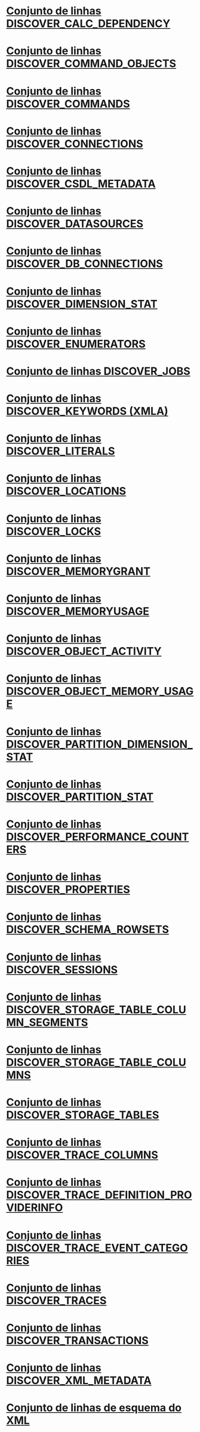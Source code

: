 # [Conjunto de linhas DISCOVER_CALC_DEPENDENCY](discover-calc-dependency-rowset.md)
# [Conjunto de linhas DISCOVER_COMMAND_OBJECTS](discover-command-objects-rowset.md)
# [Conjunto de linhas DISCOVER_COMMANDS](discover-commands-rowset.md)
# [Conjunto de linhas DISCOVER_CONNECTIONS](discover-connections-rowset.md)
# [Conjunto de linhas DISCOVER_CSDL_METADATA](discover-csdl-metadata-rowset.md)
# [Conjunto de linhas DISCOVER_DATASOURCES](discover-datasources-rowset.md)
# [Conjunto de linhas DISCOVER_DB_CONNECTIONS](discover-db-connections-rowset.md)
# [Conjunto de linhas DISCOVER_DIMENSION_STAT](discover-dimension-stat-rowset.md)
# [Conjunto de linhas DISCOVER_ENUMERATORS](discover-enumerators-rowset.md)
# [Conjunto de linhas DISCOVER_JOBS](discover-jobs-rowset.md)
# [Conjunto de linhas DISCOVER_KEYWORDS (XMLA)](discover-keywords-rowset-xmla.md)
# [Conjunto de linhas DISCOVER_LITERALS](discover-literals-rowset.md)
# [Conjunto de linhas DISCOVER_LOCATIONS](discover-locations-rowset.md)
# [Conjunto de linhas DISCOVER_LOCKS](discover-locks-rowset.md)
# [Conjunto de linhas DISCOVER_MEMORYGRANT](discover-memorygrant-rowset.md)
# [Conjunto de linhas DISCOVER_MEMORYUSAGE](discover-memoryusage-rowset.md)
# [Conjunto de linhas DISCOVER_OBJECT_ACTIVITY](discover-object-activity-rowset.md)
# [Conjunto de linhas DISCOVER_OBJECT_MEMORY_USAGE](discover-object-memory-usage-rowset.md)
# [Conjunto de linhas DISCOVER_PARTITION_DIMENSION_STAT](discover-partition-dimension-stat-rowset.md)
# [Conjunto de linhas DISCOVER_PARTITION_STAT](discover-partition-stat-rowset.md)
# [Conjunto de linhas DISCOVER_PERFORMANCE_COUNTERS](discover-performance-counters-rowset.md)
# [Conjunto de linhas DISCOVER_PROPERTIES](discover-properties-rowset.md)
# [Conjunto de linhas DISCOVER_SCHEMA_ROWSETS](discover-schema-rowsets-rowset.md)
# [Conjunto de linhas DISCOVER_SESSIONS](discover-sessions-rowset.md)
# [Conjunto de linhas DISCOVER_STORAGE_TABLE_COLUMN_SEGMENTS](discover-storage-table-column-segments-rowset.md)
# [Conjunto de linhas DISCOVER_STORAGE_TABLE_COLUMNS](discover-storage-table-columns-rowset.md)
# [Conjunto de linhas DISCOVER_STORAGE_TABLES](discover-storage-tables-rowset.md)
# [Conjunto de linhas DISCOVER_TRACE_COLUMNS](discover-trace-columns-rowset.md)
# [Conjunto de linhas DISCOVER_TRACE_DEFINITION_PROVIDERINFO](discover-trace-definition-providerinfo-rowset.md)
# [Conjunto de linhas DISCOVER_TRACE_EVENT_CATEGORIES](discover-trace-event-categories-rowset.md)
# [Conjunto de linhas DISCOVER_TRACES](discover-traces-rowset.md)
# [Conjunto de linhas DISCOVER_TRANSACTIONS](discover-transactions-rowset.md)
# [Conjunto de linhas DISCOVER_XML_METADATA](discover-xml-metadata-rowset.md)
# [Conjunto de linhas de esquema do XML](xml-for-analysis-schema-rowsets.md)
